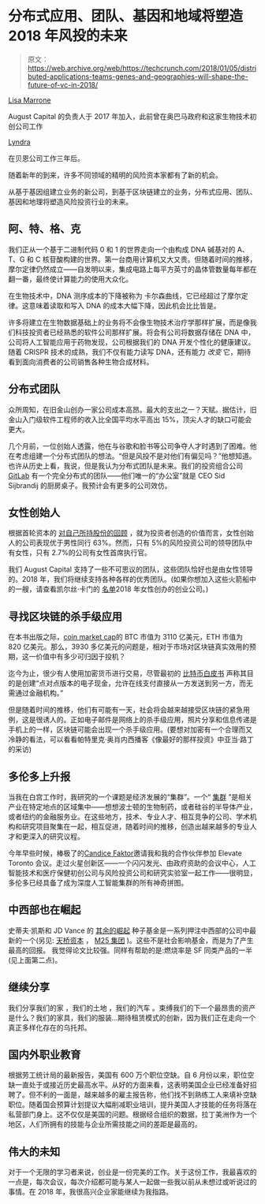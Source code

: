 # 分布式应用、团队、基因和地域将塑造 2018 年风投的未来 

> 原文：<https://web.archive.org/web/https://techcrunch.com/2018/01/05/distributed-applications-teams-genes-and-geographies-will-shape-the-future-of-vc-in-2018/>

[Lisa Marrone](https://web.archive.org/web/20230217020602/http://www.augustcap.com/team/lisa-marrone/)

August Capital 的负责人于 2017 年加入，此前曾在奥巴马政府和这家生物技术初创公司工作

[Lyndra](https://web.archive.org/web/20230217020602/https://www.lyndra.com/)

在贝恩公司工作三年后。

随着新年的到来，许多不同领域的精明的风险资本家都有了新的机会。

从基于基因组建立业务的新公司，到基于区块链建立的业务，分布式应用、团队、基因和地理将塑造风险投资行业的未来。

## 阿、特、格、克

我们正从一个基于二进制代码 0 和 1 的世界走向一个由构成 DNA 碱基对的 A、T、G 和 C 核苷酸构建的世界。第一台商用计算机又大又贵。但随着时间的推移，摩尔定律仍然成立——自发明以来，集成电路上每平方英寸的晶体管数量每年都在翻一番，最终使计算能力的使用大众化。

在生物技术中，DNA 测序成本的下降被称为 卡尔森曲线，它已经超过了摩尔定律。这意味着读取和写入 DNA 的成本大幅下降，因此机会比比皆是。

许多将建立在生物数据基础上的业务将不会像生物技术治疗学那样扩展，而是像我们科技投资者已经熟悉的软件公司那样扩展。将会有公司将数据存储在 DNA 中，公司将人工智能应用于药物发现，公司根据我们的 DNA 开发个性化的健康建议。随着 CRISPR 技术的成熟，我们不仅有能力读写 DNA，还有能力 *改变* 它，期待看到面向消费者的公司销售各种生物合成材料。

## 分布式团队

众所周知，在旧金山创办一家公司成本高昂。最大的支出之一？天赋。据估计，旧金山入门级软件工程师的收入比全国平均水平高出 15%，顶尖人才的缺口可能会更大。

几个月前，一位创始人透露，他在与谷歌和脸书等公司争夺人才时遇到了困难。他在考虑组建一个分布式团队的想法。“但是风投不是对他们有偏见吗？”他想知道。也许从历史上看，我说，但是我认为分布式团队是未来。我们的投资组合公司 [GitLab](https://web.archive.org/web/20230217020602/https://about.gitlab.com/) 有一个完全分布式的团队——他们唯一的“办公室”就是 CEO Sid Sijbrandij 的厨房桌子。我预计会有更多的公司效仿。

## 女性创始人

根据首轮资本的 [对自己所持股份的回顾](https://web.archive.org/web/20230217020602/http://10years.firstround.com/) ，就为投资者创造的价值而言，女性创始人的公司表现优于男性同行 63%。然而，只有 5%的风险投资公司的领导团队中有女性，只有 2.7%的公司有女性首席执行官。

我们 August Capital 支持了一些不可思议的团队，这些团队恰好也是由女性领导的。2018 年，我们将继续支持各种各样的优秀团队。(如果你想加入这些火箭船中的一艘，请查看凯尔丝·卡门的 [名单](https://web.archive.org/web/20230217020602/https://angel.co/job-collections/20-female-founded-startups-to-join-in-2018)2018 年女性创办的创业公司。)

## 寻找区块链的杀手级应用

在本书出版之际，[coin market cap](https://web.archive.org/web/20230217020602/https://coinmarketcap.com/)的 BTC 市值为 3110 亿美元，ETH 市值为 820 亿美元。那么，3930 多亿美元的问题是，相对于市场对区块链真实效用的预期，这一价值中有多少可归因于投机？

迄今为止，很少有人使用加密货币进行交易，尽管最初的 [比特币白皮书](https://web.archive.org/web/20230217020602/https://bitcoin.org/bitcoin.pdf) 声称其目的是创建“点对点版本的电子现金，允许在线支付直接从一方发送到另一方，而无需通过金融机构。”

但是随着时间的推移，他们有可能有一天，社会将会越来越接受区块链的紧急用例，这是很诱人的。正如电子邮件是网络上的杀手级应用，照片分享和信息传递是手机上的一样，区块链可能会出现一个杀手级应用。(要想对加密有一个合理而又冷静的看法，可以看看帕特里克·奥肖内西播客《像最好的那样投资》中亚当·路丁的采访[](https://web.archive.org/web/20230217020602/http://investorfieldguide.com/ludwin/))

## 多伦多上升报

当我在白宫工作时，我研究的一个课题是经济发展的“集群”。一个“ [集群](https://web.archive.org/web/20230217020602/http://www.clustermapping.us/) ”是相关产业在特定地点的区域集中——想想波士顿的生物制药，或者硅谷的半导体产业，或者纽约的金融服务业。在这些地方，技术、专业人才、相互竞争的公司、学术机构和研究项目聚集在一起，相互促进，随着时间的推移，创造出越来越多的专业人才和更深入的研究议程。

今年早些时候，棒极了的[Candice Faktor](https://web.archive.org/web/20230217020602/https://www.faktoryventures.com/)邀请我和我的合作伙伴参加 Elevate Toronto 会议。走过火星创新区——一个闪闪发光、由政府资助的会议中心，人工智能技术和医疗保健初创公司与风险投资公司和研究实验室一起工作——很明显，多伦多已经具备了成为深度人工智能集群的所有神奇拼图。

## 中西部也在崛起

史蒂夫·凯斯和 JD Vance 的 [其余的崛起](https://web.archive.org/web/20230217020602/https://www.revolution.com/entity/rotr/) 种子基金是一系列押注中西部的公司中最新的一个(另见: [天桥资本](https://web.archive.org/web/20230217020602/http://www.flyovercapital.com/) ， [M25 集团](https://web.archive.org/web/20230217020602/http://m25group.com/) )。这些不是社会影响基金，而是为了产生最高的回报。 我觉得论文比较强。同样有帮助的是:燃烧率是 SF 同类产品的一半(见上面第二点)。

## 继续分享

我们分享我们的家 ，我们的土地 ，我们的汽车 。束缚我们的下一个最昂贵的资产是什么？我们的家具，我们的服装…期待租赁模式的创新，因为我们正在走向一个真正多样化存在的乌托邦。

## 国内外职业教育

根据劳工统计局的最新报告，美国有 600 万个职位空缺。自 6 月份以来，职位空缺一直处于或接近历史最高水平。从好的方面来看，这表明美国企业已经准备好招聘了。但不利的一面是，越来越多的雇主报告称，他们找不到熟练工人来填补空缺职位。随着国会预算计划提议大幅削减职业培训，提升美国人才技能的任务将落在私营部门身上。这不仅仅是美国的问题。根据经合组织[](https://web.archive.org/web/20230217020602/http://www.oecd.org/dev/americas/E-Book_LEO2017.pdf)的数据，拉丁美洲作为一个地区，人们所拥有的技能与企业所需技能之间的差距是最高的。

## 伟大的未知

对于一个无限的学习者来说，创业是一份完美的工作。关于这份工作，我最喜欢的一点是，每次会议，每次介绍都可能与某人一起做一些我以前从未想过或听说过的事情。在 2018 年，我很高兴企业家能继续为我指路。